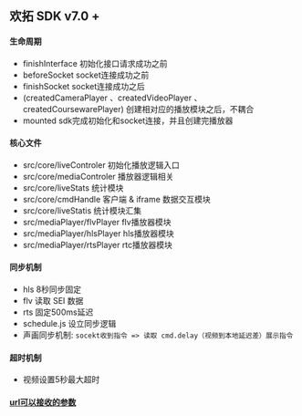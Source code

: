## 欢拓 SDK v7.0 +

#### 生命周期
  - finishInterface 初始化接口请求成功之前
  - beforeSocket socket连接成功之前
  - finishSocket socket连接成功之后
  - (createdCameraPlayer 、createdVideoPlayer 、createdCoursewarePlayer) 创建相对应的播放模块之后，不耦合
  - mounted sdk完成初始化和socket连接，并且创建完播放器

#### 核心文件
  - src/core/liveControler 初始化播放逻辑入口
  - src/core/mediaControler 播放器逻辑相关
  - src/core/liveStats 统计模块
  - src/core/cmdHandle 客户端 & iframe 数据交互模块
  - src/core/liveStatis 统计模块汇集
  - src/mediaPlayer/flvPlayer flv播放器模块
  - src/mediaPlayer/hlsPlayer hls播放器模块
  - src/mediaPlayer/rtsPlayer rtc播放器模块

#### 同步机制
  - hls 8秒同步固定
  - flv 读取 SEI 数据
  - rts 固定500ms延迟
  - schedule.js 设立同步逻辑
  - 声画同步机制: `socekt收到指令 => 读取 cmd.delay（视频到本地延迟差）展示指令`

#### 超时机制
  - 视频设置5秒最大超时

#### [url可以接收的参数](./urlParam)

  